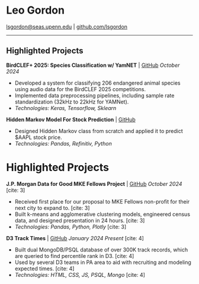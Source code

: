 # Leo Gordon

[lsgordon@seas.upenn.edu](mailto:lsgordon@seas.upenn.edu) | [github.com/lsgordon](https://github.com/lsgordon)

---

## Highlighted Projects

**BirdCLEF+ 2025: Species Classification w/ YamNET** | [GitHub](https://github.com/lsgordon/BirdCLEFPlus_Yamnet_2025)
*October 2024*
* Developed a system for classifying 206 endangered animal species using audio data for the BirdCLEF 2025 competitions.
* Implemented data preprocessing pipelines, including sample rate standardization (32kHz to 22kHz for YAMNet).
* *Technologies: Keras, Tensorflow, Sklearn*

**Hidden Markov Model For Stock Prediction** | [GitHub](https://github.com/lsgordon/HMM_StockPrediction)
* Designed Hidden Markov class from scratch and applied it to predict \$AAPL stock price.
* *Technologies: Pandas, Refinitiv, Python*

# Highlighted Projects

**J.P. Morgan Data for Good MKE Fellows Project** | [GitHub]((https://github.com/dfgchicago24/Team-12))
*October 2024* [cite: 3]
* Received first place for our proposal to MKE Fellows non-profit for their next city to expand to. [cite: 3]
* Built k-means and agglomerative clustering models, engineered census data, and designed presentation in 24 hours. [cite: 3]
* *Technologies: Pandas, Python, Plotly* [cite: 3]

**D3 Track Times** | [GitHub](https://github.com/lsgordon/D3_Track_Times)
*January 2024 Present* [cite: 4]
* Built dual MongoDB/PSQL database of over 300K track records, which are queried to find percentile rank in D3. [cite: 4]
* Used by several D3 teams in PA area to aid with recruiting and modeling expected times. [cite: 4]
* *Technologies: HTML, CSS, JS, PSQL, Mongo* [cite: 4]
